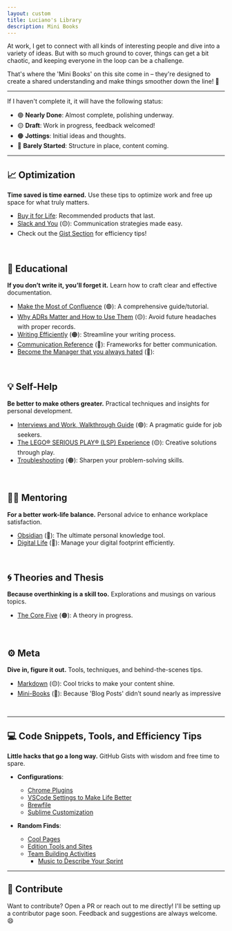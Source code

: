 ```yaml
---
layout: custom
title: Luciano's Library
description: Mini Books
---
```


At work, I get to connect with all kinds of interesting people and dive into a variety of ideas. But with so much ground to cover, things can get a bit chaotic, and keeping everyone in the loop can be a challenge.

That's where the 'Mini Books' on this site come in – they're designed to create a shared understanding and make things smoother down the line! 🚀

---

If I haven't complete it, it will have the following status:

- 🟢 **Nearly Done**: Almost complete, polishing underway.
- 🟡 **Draft**: Work in progress, feedback welcomed!
- 🟠 **Jottings**: Initial ideas and thoughts.
- 🔴 **Barely Started**: Structure in place, content coming.

---

## 📈 Optimization
**Time saved is time earned.** Use these tips to optimize work and free up space for what truly matters.

- [Buy it for Life](./pages/shopping.md): Recommended products that last.
- [Slack and You](./pages/slack.md) (🟡): Communication strategies made easy.
- Check out the [Gist Section](#code-snippets-tools-and-efficiency-tips) for efficiency tips!

<br>

## 📝 Educational

**If you don’t write it, you’ll forget it.** Learn how to craft clear and effective documentation.

- [Make the Most of Confluence](./pages/confluence) (🟢): A comprehensive guide/tutorial.
- [Why ADRs Matter and How to Use Them](./pages/adrs) (🟡): Avoid future headaches with proper records.
- [Writing Efficiently](./pages/writing) (🟠): Streamline your writing process.
- [Communication Reference](./pages/communications-reference) (🔴): Frameworks for better communication.
- [Become the Manager that you always hated](./pages/management-101) (🔴): 

<br>

## 💡 Self-Help
**Be better to make others greater.** Practical techniques and insights for personal development.

- [Interviews and Work, Walkthrough Guide](./pages/ds-interviews) (🟢): A pragmatic guide for job seekers.
- [The LEGO® SERIOUS PLAY® (LSP) Experience](./pages/lsp) (🟡): Creative solutions through play.
- [Troubleshooting](./pages/troubleshooting) (🟠): Sharpen your problem-solving skills.

<br>

## 🧑‍🏫 Mentoring
**For a better work-life balance.** Personal advice to enhance workplace satisfaction.

- [Obsidian](./pages/obsidian.md) (🔴): The ultimate personal knowledge tool.
- [Digital Life](./pages/digital-life.md) (🔴): Manage your digital footprint efficiently.

<br>


## 🌀 Theories and Thesis
**Because overthinking is a skill too.** Explorations and musings on various topics.

- [The Core Five](./pages/thesis-the-core-five.md) (🟠): A theory in progress.

<br>

## ⚙️ Meta
**Dive in, figure it out.** Tools, techniques, and behind-the-scenes tips.

- [Markdown](./pages/markdown) (🟡): Cool tricks to make your content shine.
- [Mini-Books](./pages/mini-books) (🔴): Because 'Blog Posts' didn’t sound nearly as impressive

<br>

---



## 💻 Code Snippets, Tools, and Efficiency Tips
**Little hacks that go a long way.** GitHub Gists with wisdom and free time to spare.

- **Configurations**:
    - <a href="https://gist.github.com/LucianoAdonis/be46fd68a6324a9777385b8982885cc3" target="_blank">Chrome Plugins</a>
    - <a href="https://gist.github.com/LucianoAdonis/4a711db16b8eef7a24c5e66110ba644e" target="_blank">VSCode Settings to Make Life Better</a>
    - <a href="https://gist.github.com/LucianoAdonis/43a43e5b80515abb828ceb1d3dca2258" target="_blank">Brewfile</a>
    - <a href="https://gist.github.com/LucianoAdonis/2fdc70716cc00e7d584494b0beafc985" target="_blank">Sublime Customization</a>

- **Random Finds**:
    - <a href="https://gist.github.com/LucianoAdonis/24888d407bec9e59c9cfc460a866b163" target="_blank">Cool Pages</a>
    - <a href="https://gist.github.com/LucianoAdonis/93f008e9bf92b0dbcdd5d2ee03f37535" target="_blank">Edition Tools and Sites</a>
    - <a href="https://gist.github.com/LucianoAdonis/91398d78df653e6a2d4969c87261b184" target="_blank">Team Building Activities</a>
        - <a href="https://gist.github.com/LucianoAdonis/da2d0e3b8cea63407eb0a181bf30985f" target="_blank">Music to Describe Your Sprint</a>


---

## 🙌 Contribute

Want to contribute? Open a PR or reach out to me directly! I'll be setting up a contributor page soon. Feedback and suggestions are always welcome. 😄